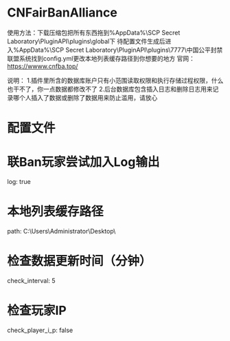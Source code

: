 # CNFairBanAlliance
使用方法：下载压缩包把所有东西拖到%AppData%\SCP Secret Laboratory\PluginAPI\plugins\global下
待配置文件生成后进入%AppData%\SCP Secret Laboratory\PluginAPI\plugins\7777\中国公平封禁联盟系统找到config.yml更改本地列表缓存路径到你想要的地方
官网：https://wwww.cnfba.top/

说明：
1.插件里所含的数据库账户只有小范围读取权限和执行存储过程权限，什么也干不了，你一点数据都修改不了
2.后台数据库包含插入日志和删除日志用来记录哪个人插入了数据或删除了数据用来防止滥用，请放心

# 配置文件
# 联Ban玩家尝试加入Log输出
log: true
# 本地列表缓存路径
path: C:\Users\Administrator\Desktop\
# 检查数据更新时间（分钟）
check_interval: 5
# 检查玩家IP
check_player_i_p: false
